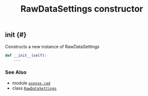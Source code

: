﻿---
title: RawDataSettings constructor
second_title: Aspose.CAD for Python via .NET API References
description: 
type: docs
weight: 10
url: /aspose.cad/rawdatasettings/__init__/
is_root: false
---

## __init__ {#}

Constructs a new instance of RawDataSettings



```python
def __init__(self):
    ...
```





### See Also
* module [`aspose.cad`](../../)
* class [`RawDataSettings`](/cad/python-net/aspose.cad/rawdatasettings)
